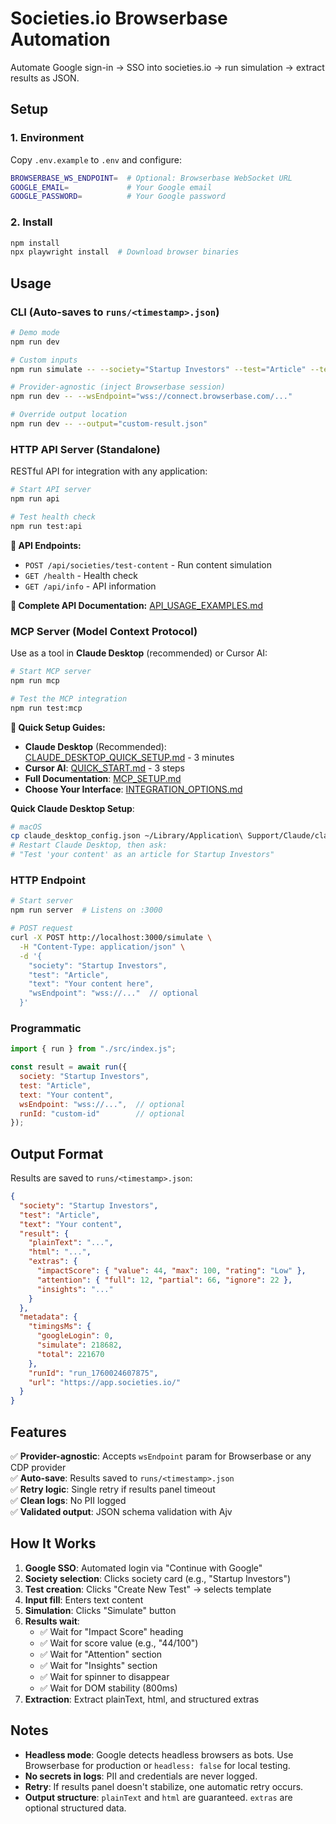 # Societies.io Browserbase Automation

Automate Google sign-in → SSO into societies.io → run simulation → extract results as JSON.

## Setup

### 1. Environment
Copy `.env.example` to `.env` and configure:
```bash
BROWSERBASE_WS_ENDPOINT=  # Optional: Browserbase WebSocket URL
GOOGLE_EMAIL=             # Your Google email
GOOGLE_PASSWORD=          # Your Google password
```

### 2. Install
```bash
npm install
npx playwright install  # Download browser binaries
```

## Usage

### CLI (Auto-saves to `runs/<timestamp>.json`)
```bash
# Demo mode
npm run dev

# Custom inputs
npm run simulate -- --society="Startup Investors" --test="Article" --text="Your content here"

# Provider-agnostic (inject Browserbase session)
npm run dev -- --wsEndpoint="wss://connect.browserbase.com/..."

# Override output location
npm run dev -- --output="custom-result.json"
```

### HTTP API Server (Standalone)
RESTful API for integration with any application:

```bash
# Start API server
npm run api

# Test health check
npm run test:api
```

**🚀 API Endpoints:**
- `POST /api/societies/test-content` - Run content simulation
- `GET /health` - Health check
- `GET /api/info` - API information

**📖 Complete API Documentation:** [API_USAGE_EXAMPLES.md](./API_USAGE_EXAMPLES.md)

### MCP Server (Model Context Protocol)
Use as a tool in **Claude Desktop** (recommended) or Cursor AI:

```bash
# Start MCP server
npm run mcp

# Test the MCP integration
npm run test:mcp
```

**🎯 Quick Setup Guides:**
- **Claude Desktop** (Recommended): [CLAUDE_DESKTOP_QUICK_SETUP.md](./CLAUDE_DESKTOP_QUICK_SETUP.md) - 3 minutes
- **Cursor AI**: [QUICK_START.md](./QUICK_START.md) - 3 steps
- **Full Documentation**: [MCP_SETUP.md](./MCP_SETUP.md)
- **Choose Your Interface**: [INTEGRATION_OPTIONS.md](./INTEGRATION_OPTIONS.md)

**Quick Claude Desktop Setup**:
```bash
# macOS
cp claude_desktop_config.json ~/Library/Application\ Support/Claude/claude_desktop_config.json
# Restart Claude Desktop, then ask:
# "Test 'your content' as an article for Startup Investors"
```

### HTTP Endpoint
```bash
# Start server
npm run server  # Listens on :3000

# POST request
curl -X POST http://localhost:3000/simulate \
  -H "Content-Type: application/json" \
  -d '{
    "society": "Startup Investors",
    "test": "Article",
    "text": "Your content here",
    "wsEndpoint": "wss://..."  // optional
  }'
```

### Programmatic
```javascript
import { run } from "./src/index.js";

const result = await run({
  society: "Startup Investors",
  test: "Article",
  text: "Your content",
  wsEndpoint: "wss://...",  // optional
  runId: "custom-id"        // optional
});
```

## Output Format

Results are saved to `runs/<timestamp>.json`:

```json
{
  "society": "Startup Investors",
  "test": "Article",
  "text": "Your content",
  "result": {
    "plainText": "...",
    "html": "...",
    "extras": {
      "impactScore": { "value": 44, "max": 100, "rating": "Low" },
      "attention": { "full": 12, "partial": 66, "ignore": 22 },
      "insights": "..."
    }
  },
  "metadata": {
    "timingsMs": {
      "googleLogin": 0,
      "simulate": 218682,
      "total": 221670
    },
    "runId": "run_1760024607875",
    "url": "https://app.societies.io/"
  }
}
```

## Features

✅ **Provider-agnostic**: Accepts `wsEndpoint` param for Browserbase or any CDP provider  
✅ **Auto-save**: Results saved to `runs/<timestamp>.json`  
✅ **Retry logic**: Single retry if results panel timeout  
✅ **Clean logs**: No PII logged  
✅ **Validated output**: JSON schema validation with Ajv  

## How It Works

1. **Google SSO**: Automated login via "Continue with Google"
2. **Society selection**: Clicks society card (e.g., "Startup Investors")
3. **Test creation**: Clicks "Create New Test" → selects template
4. **Input fill**: Enters text content
5. **Simulation**: Clicks "Simulate" button
6. **Results wait**: 
   - ✅ Wait for "Impact Score" heading
   - ✅ Wait for score value (e.g., "44/100")
   - ✅ Wait for "Attention" section
   - ✅ Wait for "Insights" section
   - ✅ Wait for spinner to disappear
   - ✅ Wait for DOM stability (800ms)
7. **Extraction**: Extract plainText, html, and structured extras

## Notes

- **Headless mode**: Google detects headless browsers as bots. Use Browserbase for production or `headless: false` for local testing.
- **No secrets in logs**: PII and credentials are never logged.
- **Retry**: If results panel doesn't stabilize, one automatic retry occurs.
- **Output structure**: `plainText` and `html` are guaranteed. `extras` are optional structured data.

